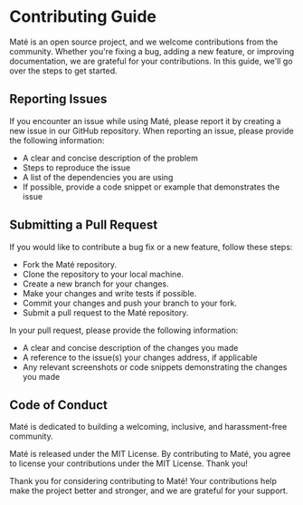 # Contributing Guide

Maté is an open source project, and we welcome contributions from the community.
Whether you're fixing a bug, adding a new feature, or improving documentation,
we are grateful for your contributions. In this guide, we'll go over the steps
to get started.

## Reporting Issues

If you encounter an issue while using Maté, please report it by creating a new
issue in our GitHub repository. When reporting an issue, please provide the
following information:

- A clear and concise description of the problem
- Steps to reproduce the issue
- A list of the dependencies you are using
- If possible, provide a code snippet or example that demonstrates the issue

## Submitting a Pull Request

If you would like to contribute a bug fix or a new feature, follow these steps:

- Fork the Maté repository.
- Clone the repository to your local machine.
- Create a new branch for your changes.
- Make your changes and write tests if possible.
- Commit your changes and push your branch to your fork.
- Submit a pull request to the Maté repository.

In your pull request, please provide the following information:

- A clear and concise description of the changes you made
- A reference to the issue(s) your changes address, if applicable
- Any relevant screenshots or code snippets demonstrating the changes you made

## Code of Conduct

Maté is dedicated to building a welcoming, inclusive, and harassment-free community.

Maté is released under the MIT License. By contributing to Maté, you agree to license your contributions under the MIT License.
Thank you!

Thank you for considering contributing to Maté! Your contributions help make the project better and stronger, and we are grateful for your support.